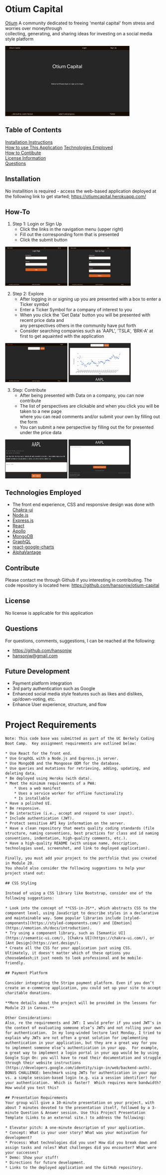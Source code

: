 # Otium Capital  
[Otium](https://en.wiktionary.org/wiki/otium)
A community dedicated to freeing 'mental capital' from stress and worries over moneythrough<br>
collecting, generating, and sharing ideas for investing on a social media style platform 

<img src="./assets/Landing.png" alt="Landing Page" width="400" height="225">

## Table of Contents
[Installation Instructions](#installation)  
[How to use This Application](#how-to)
[Technologies Employed](#tech)  
[How to Contibute](#contribute)  
[License Information](#license)  
[Questions](#questions)  

## Installation
No installition is required - access the web-based application deployed at the following link to get started;
https://otiumcapital.herokuapp.com/

## How-To
1. Step 1: Login or Sign Up
	* Click the links in the navigation menu (upper right)
	* Fill out the corresponding form that is presented
	* Click the submit button <br>

<img src="./assets/Login.png" alt="Login Page" width="200" height="125"> <img src="./assets/SignUp.png" alt="Sign Up Page" width="200" height="125">

2. Step 2: Explore
	* After logging in or signing up you are presented with a box to enter a Ticker symbol
	* Enter a Ticker Symbol for a company of interest to you
	* When you click the 'Get Data' button you will be presented with recent price data and<br>
	any perspectives others in the community have put forth
	* Consider searching companies such as 'AAPL', 'TSLA', 'BRK-A' at first to get aquainted with the application

<img src="./assets/Search.png" alt="Search Box Page" width="200" height="125"> <img src="./assets/Chart.png" alt="Search Box Page" width="200" height="125">

3. Step: Contribute
	* After being presented with Data on a company, you can now contribute
	* The list of perspectives are clickable and when you click you will be taken to a new page<br>
	where you can read comments and/or submit your own by filling out the form
	* You can submit a new perspective by filling out the for presented under the price data <br>

<img src="./assets/SinglePerspective.png" alt="Search Box Page" width="200" height="125"> <img src="./assets/AddPerspective.png" alt="Search Box Page" width="200" height="125">

## Technologies Employed
* The front end experience, CSS and responsive design was done with [Chakra-ui](https://chakra-ui.com/)
* [Node.js](https://nodejs.org/en/)
* [Express.js](https://expressjs.com/)
* [React](https://reactjs.org/)
* [Apollo](https://www.apollographql.com/)
* [MongoDB](https://www.mongodb.com/)
* [GraphQL](https://graphql.org/)
* [react-google-charts](https://react-google-charts.com/)
* [AlphaVantage](https://www.alphavantage.co/)

## Contribute
Please contact me through Github if you interesting in contributing.
The code repository is located here:
https://github.com/hansonjw/otium-capital

## License
No license is applicable for this application

## Questions
For questions, comments, suggestions, I can be reached at the following:  
- https://github.com/hansonjw  
- hansonjw@gmail.com

## Future Development
* Payment platform integration
* 3rd party authentication such as Google
* Enhanced social media style features such as likes and dislikes, up/down-voting, etc.
* Enhance User experience, structure, and flow

# Project Requirements

	Note: This code base was submitted as part of the UC Berkely Coding Boot Camp.  Key assignment requirements are outlined below:

	* Use React for the front end.
	* Use GraphQL with a Node.js and Express.js server.
	* Use MongoDB and the Mongoose ODM for the database.
	* Use queries and mutations for retrieving, adding, updating, and deleting data.
	* Be deployed using Heroku (with data).
	* Meet the minimum requirements of a PWA:
		* Uses a web manifest
		* Uses a service worker for offline functionality
		* Is installable
	* Have a polished UI.
	* Be responsive.
	* Be interactive (i.e., accept and respond to user input).
	* Include authentication (JWT).
	* Protect sensitive API key information on the server.
	* Have a clean repository that meets quality coding standards (file structure, naming conventions, best practices for class and id naming conventions, indentation, high-quality comments, etc.).
	* Have a high-quality README (with unique name, description, technologies used, screenshot, and link to deployed application).
	​
	Finally, you must add your project to the portfolio that you created in Module 20.
	You should also consider the following suggestions to help your project stand out:
	​
	## CSS Styling
	​
	Instead of using a CSS library like Bootstrap, consider one of the following suggestions:
	​
	* Look into the concept of **CSS-in-JS**, which abstracts CSS to the component level, using JavaScript to describe styles in a declarative and maintainable way. Some popular libraries include [styled-components](https://styled-components.com/) and [Emotion](https://emotion.sh/docs/introduction).
	* Try using a component library, such as [Semantic UI](https://semantic-ui.com/), [Chakra UI](https://chakra-ui.com/), or [Ant Design](https://ant.design/).
	* Create all the CSS for your application just using CSS.
	Ultimately, it doesn't matter which of these options you choose&mdash;it just needs to look professional and be mobile-friendly.
	​
	## Payment Platform
	​
	Consider integrating the Stripe payment platform. Even if you don’t create an e-commerce application, you could set up your site to accept charitable donations.
	​
	**More details about the project will be provided in the lessons for Module 23 in Canvas.**

	Other Considerations:
	Also, re the requirements and JWT: I would prefer if you used JWT’s in the context of evaluating someone else’s JWTs and not rolling your own for authentication.  In my long-winded lecture last Monday, I tried to explain why JWTs are not often a great solution for implementing authentication in your application, but they are a great way for you to implement someone else’s authentication in your app.  For example, a great way to implement a login portal in your app would be by using Google Sign On: you will have to read their documentation and struggle through their website instructions (https://developers.google.com/identity/sign-in/web/backend-auth).
	BONUS CHALLENGE: benchmark using JWTs for authentication in your app vs. a simple session-based login (e.g. via a session identifier) for your authentication.  Which is faster?  Which requires more bandwidth?  How would you test this?

	## Presentation Requirements
	Your group will give a 10-minute presentation on your project, with about 7 minutes devoted to the presentation itself, followed by a 3-minute Question & Answer session. Use this Project Presentation Template (Links to an external site.) to address the following:

	* Elevator pitch: A one-minute description of your application.
	* Concept: What is your user story? What was your motivation for development?
	* Process: What technologies did you use? How did you break down and assign tasks and roles? What challenges did you encounter? What were your successes?
	* Demo: Show your stuff!
	* Directions for future development.
	* Links to the deployed application and the GitHub repository.

